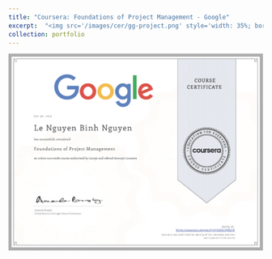 ```yaml
---
title: "Coursera: Foundations of Project Management - Google"
excerpt:  "<img src='/images/cer/gg-project.png' style='width: 35%; border: 2px solid #000;'>"
collection: portfolio
---
```


![Google](/images/cer/gg-project.png)

